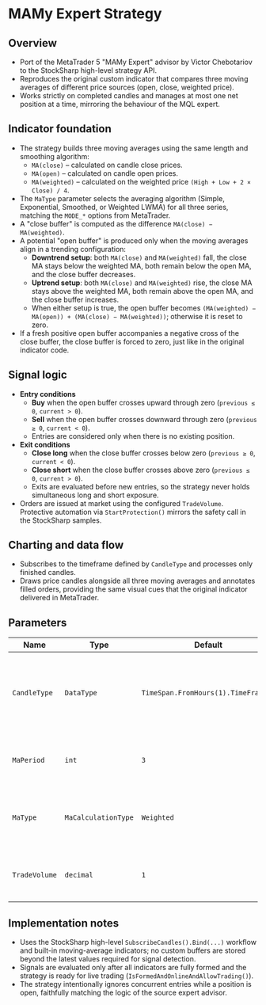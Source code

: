 # MAMy Expert Strategy

## Overview
- Port of the MetaTrader 5 "MAMy Expert" advisor by Victor Chebotariov to the StockSharp high-level strategy API.
- Reproduces the original custom indicator that compares three moving averages of different price sources (open, close, weighted price).
- Works strictly on completed candles and manages at most one net position at a time, mirroring the behaviour of the MQL expert.

## Indicator foundation
- The strategy builds three moving averages using the same length and smoothing algorithm:
  - `MA(close)` – calculated on candle close prices.
  - `MA(open)` – calculated on candle open prices.
  - `MA(weighted)` – calculated on the weighted price `(High + Low + 2 × Close) / 4`.
- The `MaType` parameter selects the averaging algorithm (Simple, Exponential, Smoothed, or Weighted LWMA) for all three series, matching the `MODE_*` options from MetaTrader.
- A "close buffer" is computed as the difference `MA(close) − MA(weighted)`.
- A potential "open buffer" is produced only when the moving averages align in a trending configuration:
  - **Downtrend setup**: both `MA(close)` and `MA(weighted)` fall, the close MA stays below the weighted MA, both remain below the open MA, and the close buffer decreases.
  - **Uptrend setup**: both `MA(close)` and `MA(weighted)` rise, the close MA stays above the weighted MA, both remain above the open MA, and the close buffer increases.
  - When either setup is true, the open buffer becomes `(MA(weighted) − MA(open)) + (MA(close) − MA(weighted))`; otherwise it is reset to zero.
- If a fresh positive open buffer accompanies a negative cross of the close buffer, the close buffer is forced to zero, just like in the original indicator code.

## Signal logic
- **Entry conditions**
  - **Buy** when the open buffer crosses upward through zero (`previous ≤ 0`, `current > 0`).
  - **Sell** when the open buffer crosses downward through zero (`previous ≥ 0`, `current < 0`).
  - Entries are considered only when there is no existing position.
- **Exit conditions**
  - **Close long** when the close buffer crosses below zero (`previous ≥ 0`, `current < 0`).
  - **Close short** when the close buffer crosses above zero (`previous ≤ 0`, `current > 0`).
  - Exits are evaluated before new entries, so the strategy never holds simultaneous long and short exposure.
- Orders are issued at market using the configured `TradeVolume`. Protective automation via `StartProtection()` mirrors the safety call in the StockSharp samples.

## Charting and data flow
- Subscribes to the timeframe defined by `CandleType` and processes only finished candles.
- Draws price candles alongside all three moving averages and annotates filled orders, providing the same visual cues that the original indicator delivered in MetaTrader.

## Parameters
| Name | Type | Default | Description |
| --- | --- | --- | --- |
| `CandleType` | `DataType` | `TimeSpan.FromHours(1).TimeFrame()` | Primary timeframe that supplies candles for the indicator and signals. |
| `MaPeriod` | `int` | `3` | Length applied to all three moving averages. |
| `MaType` | `MaCalculationType` | `Weighted` | Averaging algorithm (Simple, Exponential, Smoothed, Weighted). |
| `TradeVolume` | `decimal` | `1` | Volume used for each market order entry. |

## Implementation notes
- Uses the StockSharp high-level `SubscribeCandles().Bind(...)` workflow and built-in moving-average indicators; no custom buffers are stored beyond the latest values required for signal detection.
- Signals are evaluated only after all indicators are fully formed and the strategy is ready for live trading (`IsFormedAndOnlineAndAllowTrading()`).
- The strategy intentionally ignores concurrent entries while a position is open, faithfully matching the logic of the source expert advisor.
